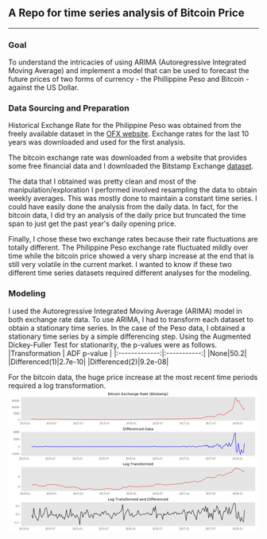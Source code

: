 ## A Repo for time series analysis of Bitcoin Price
---
### Goal
To understand the intricacies of using ARIMA (Autoregressive Integrated Moving Average) and implement a model that can be used to forecast the future prices of two forms of currency - the Phillippine Peso and Bitcoin - against the US Dollar.

### Data Sourcing and Preparation
Historical Exchange Rate for the Philippine Peso was obtained from the freely available dataset in the [OFX website](https://www.ofx.com/en-us/forex-news/historical-exchange-rates/). Exchange rates for the last 10 years was downloaded and used for the first analysis.

The bitcoin exchange rate was downloaded from a website that provides some free financial data and I downloaded the Bitstamp Exchange [dataset](https://www.quandl.com/data/BCHARTS/BITSTAMPUSD-Bitcoin-Markets-bitstampUSD).  

The data that I obtained was pretty clean and most of the manipulation/exploration I performed involved resampling the data to obtain weekly averages. This was mostly done to maintain a constant time series. I could have easily done the analysis from the daily data. In fact, for the bitcoin data, I did try an analysis of the daily price but truncated the time span to just get the past year's daily opening price.

Finally, I chose these two exchange rates because their rate fluctuations are totally different.  The Philippine Peso exchange rate fluctuated mildly over time while the bitcoin price showed a very sharp increase at the end that is still very volatile in the current market. I wanted to know if these two different time series datasets required different analyses for the modeling.

### Modeling
I used the Autoregressive Integrated Moving Average (ARIMA) model in both exchange rate data.  To use ARIMA, I had to transform each dataset to obtain a stationary time series. In the case of the Peso data, I obtained a stationary time series by a simple differencing step. Using the Augmented Dickey-Fuller Test for stationarity, the p-values were as follows.
|Transformation | ADF p-value |
|:-------------:|:-----------:|
|None|50.2|
|Differenced(1)|2.7e-10|
|Differenced(2)|9.2e-08|

For the bitcoin data, the huge price increase at the most recent time periods required a log transformation.
![](data/bitcoin_transformation.png)
